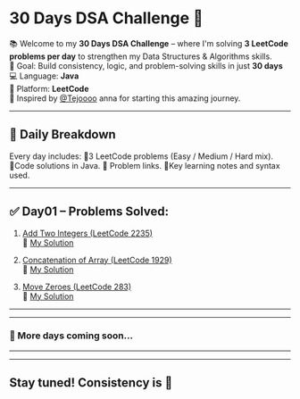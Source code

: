 # 30 Days DSA Challenge 🚀

📚 Welcome to my **30 Days DSA Challenge** – where I'm solving **3 LeetCode problems per day** to strengthen my Data Structures & Algorithms skills.  
🎯 Goal: Build consistency, logic, and problem-solving skills in just **30 days**
💻 Language: **Java**  
📍 Platform: **LeetCode**  
🙏 Inspired by [@Tejoooo](https://github.com/Tejoooo) anna for starting this amazing journey.

---

## 📅 Daily Breakdown

Every day includes:
🔹3 LeetCode problems (Easy / Medium / Hard mix).
🔹Code solutions in Java.
🔹 Problem links.
🔹Key learning notes and syntax used.

---

## ✅ Day01 – Problems Solved:

1. [Add Two Integers (LeetCode 2235)](https://leetcode.com/problems/add-two-integers/)  
   🔗 [My Solution](https://github.com/GayathriPrasanna/30-Days-DSA-Challenge/blob/4e439217891eebbf023cb22eb142cb97f2d9bd17/2383-add-two-integers/add-two-integers.java)
   
3. [Concatenation of Array (LeetCode 1929)](https://leetcode.com/problems/concatenation-of-array/)  
   🔗 [My Solution](https://github.com/GayathriPrasanna/30-Days-DSA-Challenge/blob/3d18c56e587acd95b0987b58e474133e446369bc/2058-concatenation-of-array/concatenation-of-array.java)

4. [Move Zeroes (LeetCode 283)](https://leetcode.com/problems/move-zeroes/)  
   🔗 [My Solution](https://github.com/GayathriPrasanna/30-Days-DSA-Challenge/blob/4a62cb5afd3e71d2562934653645a43f440d142d/283-move-zeroes/move-zeroes.java)

---

---
### 🚧 More days coming soon...
---

---
Stay tuned! Consistency is 🔑  
---
